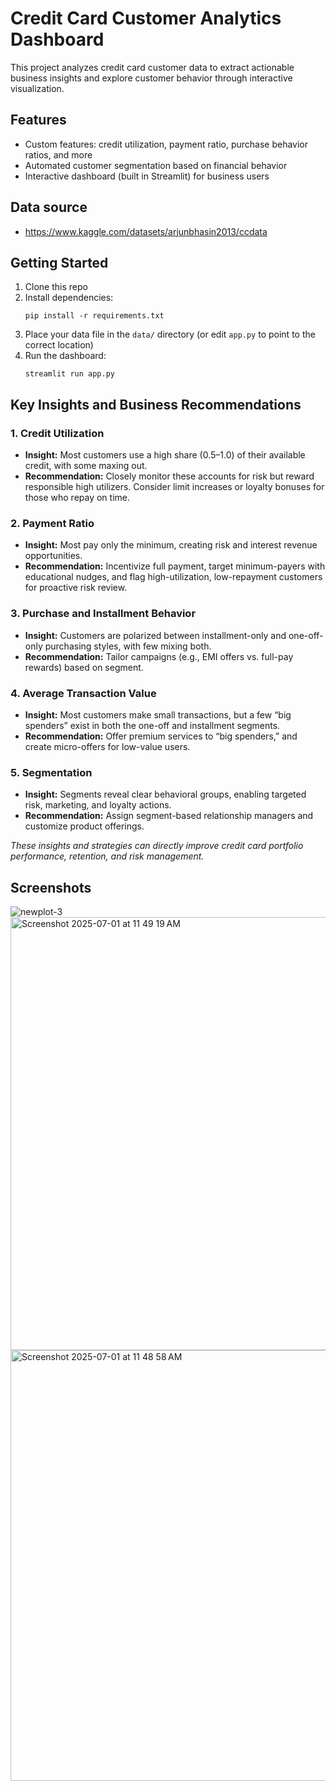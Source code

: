 # Credit Card Customer Analytics Dashboard

This project analyzes credit card customer data to extract actionable business insights and explore customer behavior through interactive visualization.

## Features
- Custom features: credit utilization, payment ratio, purchase behavior ratios, and more
- Automated customer segmentation based on financial behavior
- Interactive dashboard (built in Streamlit) for business users

## Data source 
- https://www.kaggle.com/datasets/arjunbhasin2013/ccdata

## Getting Started

1. Clone this repo
2. Install dependencies:
    ```
    pip install -r requirements.txt
    ```
3. Place your data file in the `data/` directory (or edit `app.py` to point to the correct location)
4. Run the dashboard:
    ```
    streamlit run app.py
    ```

## Key Insights and Business Recommendations

### 1. Credit Utilization
- **Insight:** Most customers use a high share (0.5–1.0) of their available credit, with some maxing out.
- **Recommendation:** Closely monitor these accounts for risk but reward responsible high utilizers. Consider limit increases or loyalty bonuses for those who repay on time.

### 2. Payment Ratio
- **Insight:** Most pay only the minimum, creating risk and interest revenue opportunities.
- **Recommendation:** Incentivize full payment, target minimum-payers with educational nudges, and flag high-utilization, low-repayment customers for proactive risk review.

### 3. Purchase and Installment Behavior
- **Insight:** Customers are polarized between installment-only and one-off-only purchasing styles, with few mixing both.
- **Recommendation:** Tailor campaigns (e.g., EMI offers vs. full-pay rewards) based on segment.

### 4. Average Transaction Value
- **Insight:** Most customers make small transactions, but a few “big spenders” exist in both the one-off and installment segments.
- **Recommendation:** Offer premium services to “big spenders,” and create micro-offers for low-value users.

### 5. Segmentation
- **Insight:** Segments reveal clear behavioral groups, enabling targeted risk, marketing, and loyalty actions.
- **Recommendation:** Assign segment-based relationship managers and customize product offerings.


*These insights and strategies can directly improve credit card portfolio performance, retention, and risk management.*


## Screenshots
![newplot-3](https://github.com/user-attachments/assets/84b29b7b-157a-467e-a033-69e259df1d9e)
<img width="693" alt="Screenshot 2025-07-01 at 11 49 19 AM" src="https://github.com/user-attachments/assets/bb848494-3c50-461e-8197-a7fe7de53279" />
<img width="689" alt="Screenshot 2025-07-01 at 11 48 58 AM" src="https://github.com/user-attachments/assets/a1826045-1e1c-4f00-a178-4d10a45726f0" />



